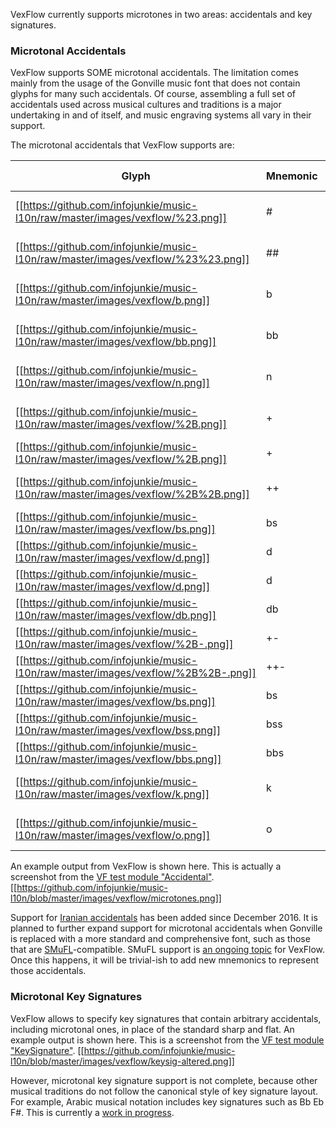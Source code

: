 VexFlow currently supports microtones in two areas: accidentals and key signatures.

### Microtonal Accidentals
VexFlow supports SOME microtonal accidentals. The limitation comes mainly from the usage of the Gonville music font that does not contain glyphs for many such accidentals. Of course, assembling a full set of accidentals used across musical cultures and traditions is a major undertaking in and of itself, and music engraving systems all vary in their support.

The microtonal accidentals that VexFlow supports are:

Glyph | Mnemonic | Description | Notation System(s)
----- | -------- | ----------- | ------------------
[[https://github.com/infojunkie/music-l10n/raw/master/images/vexflow/%23.png]] | # | sharp | Standard and all others
[[https://github.com/infojunkie/music-l10n/raw/master/images/vexflow/%23%23.png]] | ## | double sharp | Standard and all others
[[https://github.com/infojunkie/music-l10n/raw/master/images/vexflow/b.png]] | b | flat | Standard and all others
[[https://github.com/infojunkie/music-l10n/raw/master/images/vexflow/bb.png]] | bb | double flat | Standard and all others
[[https://github.com/infojunkie/music-l10n/raw/master/images/vexflow/n.png]] | n | natural | Standard and all others 
[[https://github.com/infojunkie/music-l10n/raw/master/images/vexflow/%2B.png]] | + | 1 quarter-tone sharp | Arabic / Stein-Zimmermann
[[https://github.com/infojunkie/music-l10n/raw/master/images/vexflow/%2B.png]] | + | 1 comma sharp | Turkish
[[https://github.com/infojunkie/music-l10n/raw/master/images/vexflow/%2B%2B.png]] | ++ | 3 quarter-tones sharp | Arabic / Stein-Zimmermann
[[https://github.com/infojunkie/music-l10n/raw/master/images/vexflow/bs.png]] | bs | 1 quarter-tone flat | Arabic
[[https://github.com/infojunkie/music-l10n/raw/master/images/vexflow/d.png]] | d | 1 quarter-tone flat | Stein-Zimmermann
[[https://github.com/infojunkie/music-l10n/raw/master/images/vexflow/d.png]] | d | 1 comma flat | Turkish
[[https://github.com/infojunkie/music-l10n/raw/master/images/vexflow/db.png]] | db | 3 quarter-tones flat | Stein-Zimmermann
[[https://github.com/infojunkie/music-l10n/raw/master/images/vexflow/%2B-.png]] | +- | 5 commas sharp | Turkish
[[https://github.com/infojunkie/music-l10n/raw/master/images/vexflow/%2B%2B-.png]] | ++- | 8 commas sharp | Turkish
[[https://github.com/infojunkie/music-l10n/raw/master/images/vexflow/bs.png]] | bs | 5 commas flat | Turkish
[[https://github.com/infojunkie/music-l10n/raw/master/images/vexflow/bss.png]] | bss | 8 commas flat | Turkish
[[https://github.com/infojunkie/music-l10n/raw/master/images/vexflow/bbs.png]] | bbs | 9 commas flat (?) | Unknown
[[https://github.com/infojunkie/music-l10n/raw/master/images/vexflow/k.png]] | k | 2-3 commas flat | Iranian (koron)
[[https://github.com/infojunkie/music-l10n/raw/master/images/vexflow/o.png]] | o | 2-3 commas sharp | Iranian (sori)
  

An example output from VexFlow is shown here. This is actually a screenshot from the [VF test module "Accidental"](https://github.com/0xfe/vexflow/blob/master/tests/accidental_tests.js#L302).
[[https://github.com/infojunkie/music-l10n/blob/master/images/vexflow/microtones.png]]

Support for [Iranian accidentals](https://github.com/0xfe/vexflow/issues/318) has been added since December 2016. It is planned to further expand support for microtonal accidentals when Gonville is replaced with a more standard and comprehensive font, such as those that are [SMuFL](http://www.smufl.org/)-compatible. SMuFL support is [an ongoing topic](https://github.com/0xfe/vexflow/issues/350) for VexFlow. Once this happens, it will be trivial-ish to add new mnemonics to represent those accidentals.

### Microtonal Key Signatures
VexFlow allows to specify key signatures that contain arbitrary accidentals, including microtonal ones, in place of the standard sharp and flat. An example output is shown here. This is a screenshot from the [VF test module "KeySignature"](https://github.com/0xfe/vexflow/blob/master/tests/keysignature_tests.js#L165).
[[https://github.com/infojunkie/music-l10n/blob/master/images/vexflow/keysig-altered.png]]

However, microtonal key signature support is not complete, because other musical traditions do not follow the canonical style of key signature layout. For example, Arabic musical notation includes key signatures such as Bb Eb F#. This is currently a [work in progress](https://github.com/0xfe/vexflow/issues/328). 
